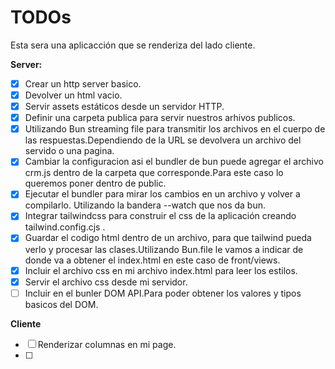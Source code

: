 
# TODOs

Esta sera una aplicacción que se renderiza del lado cliente.

**Server:**

- [x] Crear un http server basico.
- [x] Devolver un html vacio.
- [x] Servir assets estáticos desde un servidor HTTP.
- [x] Definir una carpeta publica para servir nuestros arhivos publicos.
- [x] Utilizando Bun streaming file para transmitir los archivos en el cuerpo de las respuestas.Dependiendo de la URL se devolvera un archivo del servido o una pagina.
- [x] Cambiar la configuracion asi el bundler de bun puede agregar el archivo crm.js dentro de la carpeta que corresponde.Para este caso lo queremos poner dentro de public.
- [x] Ejecutar el bundler para mirar los cambios en un archivo y volver a compilarlo. Utilizando la bandera --watch que nos da bun.
- [x] Integrar tailwindcss para construir el css de la aplicación creando tailwind.config.cjs .
- [x]  Guardar el codigo html dentro de un archivo, para que tailwind pueda verlo y procesar las clases.Utilizando Bun.file le vamos a indicar de donde va a obtener el index.html en este caso de front/views.
- [x] Incluir el archivo css en mi archivo index.html para leer los estilos.
- [x] Servir el archivo css desde mi servidor.
- [ ] Incluir en el bunler DOM API.Para poder obtener los valores y tipos basicos del DOM.

**Cliente**

- [ ] Renderizar columnas en mi page.
- [ ]
